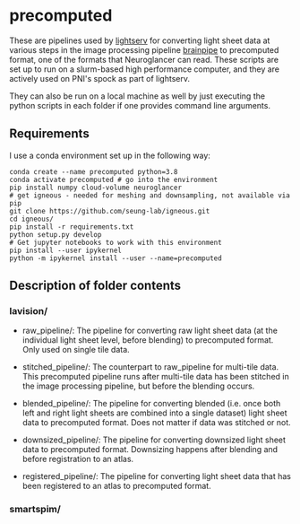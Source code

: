 # precomputed

These are pipelines used by [lightserv](https://github.com/BrainCOGS/lightserv) for converting light sheet data at various steps in the image processing pipeline [brainpipe](https://github.com/BrainCOGS/brainpipe) to precomputed format, one of the formats that Neuroglancer can read. These scripts are set up to run on a slurm-based high performance computer, and they are actively used on PNI's spock as part of lightserv.

They can also be run on a local machine as well by just executing the python scripts in each folder if one provides command line arguments. 

## Requirements
I use a conda environment set up in the following way:
```
conda create --name precomputed python=3.8 
conda activate precomputed # go into the environment
pip install numpy cloud-volume neuroglancer
# get igneous - needed for meshing and downsampling, not available via pip
git clone https://github.com/seung-lab/igneous.git
cd igneous/
pip install -r requirements.txt
python setup.py develop
# Get jupyter notebooks to work with this environment
pip install --user ipykernel
python -m ipykernel install --user --name=precomputed
```

## Description of folder contents

### lavision/
- raw_pipeline/: The pipeline for converting raw light sheet data (at the individual light sheet level, before blending) to precomputed format. Only used on single tile data.

- stitched_pipeline/: The counterpart to raw_pipeline for multi-tile data. This precomputed pipeline runs after multi-tile data has been stitched in the image processing pipeline, but before the blending occurs.

- blended_pipeline/: The pipeline for converting blended (i.e. once both left and right light sheets are combined into a single dataset) light sheet data to precomputed format. Does not matter if data was stitched or not. 

- downsized_pipeline/: The pipeline for converting downsized light sheet data to precomputed format. Downsizing happens after blending and before registration to an atlas. 

- registered_pipeline/: The pipeline for converting light sheet data that has been registered to an atlas to precomputed format.  

### smartspim/
